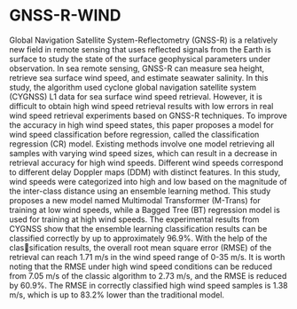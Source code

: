 # GNSS-R-WIND
Global Navigation Satellite System-Reflectometry (GNSS-R) is a relatively new field in remote sensing that uses reflected signals from the Earth is surface to study the state of the surface geophysical parameters under observation. In sea remote sensing, GNSS-R can measure sea height, retrieve sea surface wind speed, and estimate seawater salinity. In this study, the algorithm used cyclone global navigation satellite system (CYGNSS) L1 data for sea surface wind speed retrieval. However, it is difficult to obtain high wind speed retrieval results with low errors in real wind speed retrieval experiments based on GNSS-R techniques. To improve the accuracy in high wind speed states, this paper proposes a model for wind speed classification before regression, called the classification regression (CR) model. Existing methods involve one model retrieving all samples with varying wind speed sizes, which can result in a decrease in retrieval accuracy for high wind speeds. Different wind speeds correspond to different delay Doppler
maps (DDM) with distinct features. In this study, wind speeds were categorized
into high and low based on the magnitude of the inter-class distance using an
ensemble learning method. This study proposes a new model named Multimodal
Transformer (M-Trans) for training at low wind speeds, while a Bagged Tree
(BT) regression model is used for training at high wind speeds. The experimental
results from CYGNSS show that the ensemble learning classification results can
be classified correctly by up to approximately 96.9%. With the help of the classification results, the overall root mean square error (RMSE) of the retrieval can
reach 1.71 m/s in the wind speed range of 0-35 m/s. It is worth noting that the
RMSE under high wind speed conditions can be reduced from 7.05 m/s of the
classic algorithm to 2.73 m/s, and the RMSE is reduced by 60.9%. The RMSE
in correctly classified high wind speed samples is 1.38 m/s, which is up to 83.2%
lower than the traditional model. 
